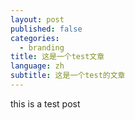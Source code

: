 ```yaml
---
layout: post
published: false
categories:
  - branding
title: 这是一个test文章
language: zh
subtitle: 这是一个test的文章
---
```

this is a test post